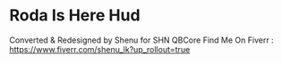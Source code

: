 # Roda Is Here Hud
 Converted & Redesigned by Shenu for SHN QBCore
Find Me On Fiverr : https://www.fiverr.com/shenu_lk?up_rollout=true